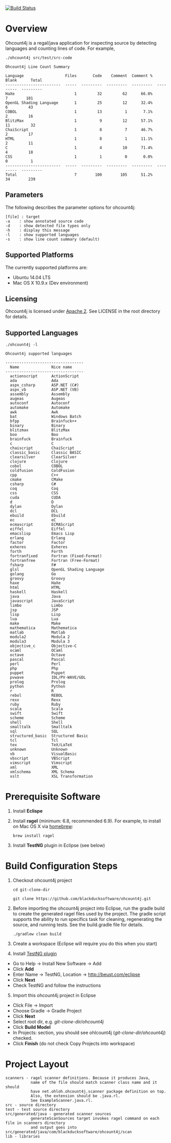[![Build Status](https://travis-ci.org/blackducksoftware/ohcount4j.svg?branch=master)](https://travis-ci.org/blackducksoftware/ohcount4j)

# Overview

Ohcount4j is a regal/java application for inspecting source by detecting languages and counting lines of code.  For example,
```
./ohcount4j src/test/src-code

Ohcount4j Line Count Summary

Language                  Files       Code    Comment  Comment %      Blank      Total
------------------------  -----  ---------  ---------  ---------  ---------  ---------
HaXe                          1         32         62      66.0%          7        101
OpenGL Shading Language       1         25         12      32.4%          6         43
COBOL                         1         13          1       7.1%          2         16
BlitzMax                      1          9         12      57.1%         11         32
ChaiScript                    1          8          7      46.7%          2         17
HTML                          1          8          1      11.1%          2         11
C                             1          4         10      71.4%          4         18
CSS                           1          1          0       0.0%          0          1
------------------------  -----  ---------  ---------  ---------  ---------  ---------
Total                         7        100        105      51.2%         34        239
```

## Parameters
The following describes the parameter options for ohcount4j:
```
[file] : target
-a    : show annotated source code
-d    : show detected file types only
-h    : display this message
-l    : show supported languages
-s    : show line count summary (default)
```

## Supported Platforms
The currently supported platforms are:
* Ubuntu 14.04 LTS
* Mac OS X 10.9.x (Dev environment)

## Licensing

Ohcount4j is licensed under [Apache 2](http://www.apache.org/licenses/LICENSE-2.0).  See LICENSE in the root directory for details.

## Supported Languages

```
./ohcount4j -l

Ohcount4j supported languages

----------------------------------
  Name              Nice name         
----------------------------------
  actionscript      ActionScript      
  ada               Ada               
  aspx_csharp       ASP.NET (C#)      
  aspx_vb           ASP.NET (VB)      
  assembly          Assembly          
  augeas            Augeas            
  autoconf          Autoconf          
  automake          Automake          
  awk               Awk               
  bat               Windows Batch     
  bfpp              Brainfuck++       
  binary            Binary            
  blitzmax          BlitzMax          
  boo               Boo               
  brainfuck         Brainfuck         
  c                 C                 
  chaiscript        ChaiScript        
  classic_basic     Classic BASIC     
  clearsilver       ClearSilver       
  clojure           Clojure           
  cobol             COBOL             
  coldfusion        ColdFusion        
  cpp               C++               
  cmake             CMake             
  csharp            C#                
  coq               Coq               
  css               CSS               
  cuda              CUDA              
  d                 D                 
  dylan             Dylan             
  dcl               DCL               
  ebuild            Ebuild            
  ec                eC                
  ecmascript        ECMAScript        
  eiffel            Eiffel            
  emacslisp         Emacs Lisp        
  erlang            Erlang            
  factor            Factor            
  exheres           Exheres           
  forth             Forth             
  fortranfixed      Fortran (Fixed-Format)
  fortranfree       Fortran (Free-Format)
  fsharp            F#                
  glsl              OpenGL Shading Language
  golang            Go                
  groovy            Groovy            
  haxe              HaXe              
  html              HTML              
  haskell           Haskell           
  java              Java              
  javascript        JavaScript        
  limbo             Limbo             
  jsp               JSP               
  lisp              Lisp              
  lua               Lua               
  make              Make              
  mathematica       Mathematica       
  matlab            Matlab            
  modula2           Modula 2          
  modula3           Modula 3          
  objective_c       Objective-C       
  ocaml             OCaml             
  octave            Octave            
  pascal            Pascal            
  perl              Perl              
  php               Php               
  puppet            Puppet            
  pvwave            IDL/PV-WAVE/GDL   
  prolog            Prolog            
  python            Python            
  r                 R                 
  rebol             REBOL             
  rexx              Rexx              
  ruby              Ruby              
  scala             Scala             
  swift             Swift             
  scheme            Scheme            
  shell             Shell             
  smalltalk         Smalltalk         
  sql               SQL               
  structured_basic  Structured Basic  
  tcl               Tcl               
  tex               TeX/LaTeX         
  unknown           Unknown           
  vb                VisualBasic       
  vbscript          VBScript          
  vimscript         Vimscript         
  xml               XML               
  xmlschema         XML Schema        
  xslt              XSL Transformation
```

# Prerequisite Software

1. Install **Eclispe**
2. Install **ragel** (minimum: 6.8, recommended 6.9).  For example, to install on Mac OS X via [homebrew](https://github.com/Homebrew/homebrew/blob/master/Library/Formula/ragel.rb):

     `brew install ragel`
3. Install **TestNG** plugin in Eclipse (see below)

# Build Configuration Steps

1. Checkout ohcount4j project

    `cd git-clone-dir`

    `git clone https://github.com/blackducksoftware/ohcount4j.git`

2. Before importing the ohcount4j project into Eclipse, run the gradle build to create the generated ragel files used by the project.  The gradle script supports the ability to run specifics task for cleaning, regenerating the source, and running tests.  See the build.gradle file for details.

    `./gradlew clean build`

3. Create a workspace (Eclipse will require you do this when you start)

4. Install [TestNG plugin](http://testng.org/doc/download.html)
  * Go to Help -> Install New Software -> Add
  * Click **Add**
  * Enter Name -> TestNG, Location -> http://beust.com/eclipse
  * Click **Next**
  * Check TestNG and follow the instructions

5. Import this ohcount4j project in Eclipse
  * Click File -> Import
  * Choose Gradle -> Gradle Project
  * Click **Next**
  * Select root dir, e.g. *git-clone-dir/ohcount4j*
  * Click **Build Model**
  * In Projects: section, you should see ohlcount4j (*git-clone-dir/ohcount4j*) checked.
  * Click **Finish** (do not check Copy Projects into workspace)

# Project Layout

```
scanners - ragel scanner definitions. Because it produces Java,
           name of the file should match scanner class name and it should
           have net.ohloh.ohcount4j.scanner package definition on top.  
           Also, the extension should be .java.rl.
           See ExampleScanner.java.rl.
src - source directory
test - test source directory
src/generated/java - generated scanner sources
           generateScanSources target invokes ragel command on each file in scanners directory
           and output goes into src/generated/java/com/blackducksoftware/ohcount4j/scan
lib - libraries
```

